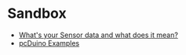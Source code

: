 # Sandbox

- [What's your Sensor data and what does it mean?](https://www.linkedin.com/pulse/whats-your-sensor-data-what-does-mean-toby-mcclean?trk=mp-reader-card)
- [pcDuino Examples](https://github.com/sparkfun/pcDuino/tree/master/examples)


